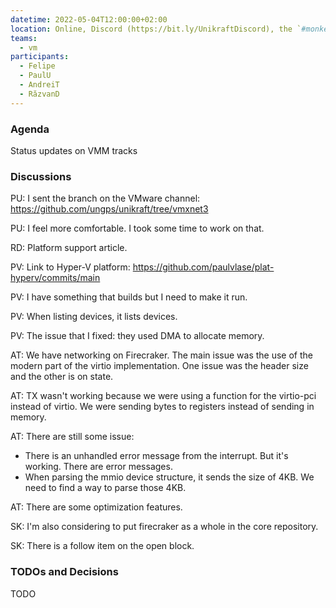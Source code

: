 ```yaml
---
datetime: 2022-05-04T12:00:00+02:00
location: Online, Discord (https://bit.ly/UnikraftDiscord), the `#monkey-business` voice channel
teams:
  - vm
participants:
  - Felipe
  - PaulU
  - AndreiT
  - RăzvanD
---
```


### Agenda

Status updates on VMM tracks

### Discussions

PU: I sent the branch on the VMware channel: https://github.com/ungps/unikraft/tree/vmxnet3

PU: I feel more comfortable.
I took some time to work on that.

RD: Platform support article.

PV: Link to Hyper-V platform: https://github.com/paulvlase/plat-hyperv/commits/main

PV: I have something that builds but I need to make it run.

PV: When listing devices, it lists devices.

PV: The issue that I fixed: they used DMA to allocate memory.

AT: We have networking on Firecraker.
The main issue was the use of the modern part of the virtio implementation.
One issue was the header size and the other is on state.

AT: TX wasn't working because we were using a function for the virtio-pci instead of virtio.
We were sending bytes to registers instead of sending in memory.

AT: There are still some issue:
* There is an unhandled error message from the interrupt.
  But it's working.
  There are error messages.
* When parsing the mmio device structure, it sends the size of 4KB.
  We need to find a way to parse those 4KB.

AT: There are some optimization features.

SK: I'm also considering to put firecraker as a whole in the core repository.

SK: There is a follow item on the open block.

### TODOs and Decisions

TODO
